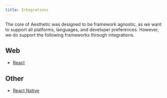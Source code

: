 ```yaml
---
title: Integrations
---
```


The core of Aesthetic was designed to be framework agnostic, as we want to support all platforms,
languages, and developer preferences. However, we do support the following frameworks through
integrations.

## Web

- [React](./integrations/react.md)

## Other

- [React Native](./integrations/react-native.md)
